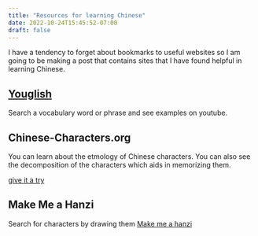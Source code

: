```yaml
---
title: "Resources for learning Chinese"
date: 2022-10-24T15:45:52-07:00
draft: false
---
```


I have a tendency to forget about bookmarks to useful websites so I am going
to be making a post that contains sites that I have found helpful in learning
Chinese.

## [Youglish](https://youglish.com/)
Search a vocabulary word or phrase and see examples on youtube.

## Chinese-Characters.org
You can learn about the etmology of Chinese characters. You can
also see the decomposition of the characters which aids in memorizing them.

<a href="http://chinese-characters.org/meaning/6/61C2.html">give it a try</a>

## Make Me a Hanzi
Search for characters by drawing them [Make me
  a hanzi](https://makemeahanzi.herokuapp.com/)






